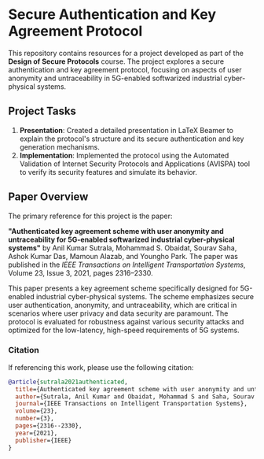 # Secure Authentication and Key Agreement Protocol

This repository contains resources for a project developed as part of the **Design of Secure Protocols** course. The project explores a secure authentication and key agreement protocol, focusing on aspects of user anonymity and untraceability in 5G-enabled softwarized industrial cyber-physical systems.

## Project Tasks

1. **Presentation**: Created a detailed presentation in LaTeX Beamer to explain the protocol's structure and its secure authentication and key generation mechanisms.
2. **Implementation**: Implemented the protocol using the Automated Validation of Internet Security Protocols and Applications (AVISPA) tool to verify its security features and simulate its behavior.

## Paper Overview

The primary reference for this project is the paper:

**"Authenticated key agreement scheme with user anonymity and untraceability for 5G-enabled softwarized industrial cyber-physical systems"** by Anil Kumar Sutrala, Mohammad S. Obaidat, Sourav Saha, Ashok Kumar Das, Mamoun Alazab, and Youngho Park. The paper was published in the *IEEE Transactions on Intelligent Transportation Systems*, Volume 23, Issue 3, 2021, pages 2316–2330.

This paper presents a key agreement scheme specifically designed for 5G-enabled industrial cyber-physical systems. The scheme emphasizes secure user authentication, anonymity, and untraceability, which are critical in scenarios where user privacy and data security are paramount. The protocol is evaluated for robustness against various security attacks and optimized for the low-latency, high-speed requirements of 5G systems.

### Citation

If referencing this work, please use the following citation:

```bibtex
@article{sutrala2021authenticated,
  title={Authenticated key agreement scheme with user anonymity and untraceability for 5G-enabled softwarized industrial cyber-physical systems},
  author={Sutrala, Anil Kumar and Obaidat, Mohammad S and Saha, Sourav and Das, Ashok Kumar and Alazab, Mamoun and Park, Youngho},
  journal={IEEE Transactions on Intelligent Transportation Systems},
  volume={23},
  number={3},
  pages={2316--2330},
  year={2021},
  publisher={IEEE}
}
